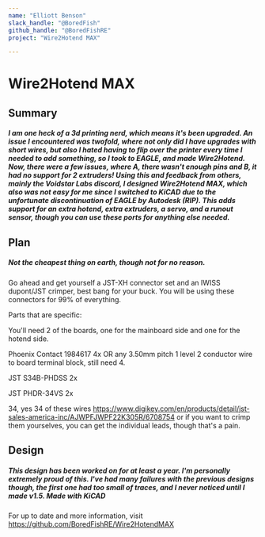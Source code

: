 ```yaml
---
name: "Elliott Benson"
slack_handle: "@BoredFish"
github_handle: "@BoredFishRE"
project: "Wire2Hotend MAX"

---
```


# Wire2Hotend MAX
## Summary
##### I am one heck of a 3d printing nerd, which means it's been upgraded. An issue I encountered was twofold, where not only did I have upgrades with short wires, but also I hated having to flip over the printer every time I needed to add something, so I took to EAGLE, and made Wire2Hotend. Now, there were a few issues, where A, there wasn't enough pins and B, it had no support for 2 extruders! Using this and feedback from others, mainly the Voidstar Labs discord, I designed Wire2Hotend MAX, which also was not easy for me since I switched to KiCAD due to the unfortunate discontinuation of EAGLE by Autodesk (RIP). This adds support for an extra hotend, extra extruders, a servo, and a runout sensor, though you can use these ports for anything else needed.

## Plan
##### Not the cheapest thing on earth, though not for no reason. 

Go ahead and get yourself a JST-XH connector set and an IWISS dupont/JST crimper, best bang for your buck. You will be using these connectors for 99% of everything. 

Parts that are specific:

You'll need 2 of the boards, one for the mainboard side and one for the hotend side.

Phoenix Contact 1984617 4x OR any 3.50mm pitch 1 level 2 conductor wire to board terminal block, still need 4.

JST S34B-PHDSS 2x

JST PHDR-34VS 2x

34, yes 34 of these wires https://www.digikey.com/en/products/detail/jst-sales-america-inc/AJWPFJWPF22K305R/6708754 or if you want to crimp them yourselves, you can get the individual leads, though that's a pain.

## Design
##### This design has been worked on for at least a year. I'm personally extremely proud of this. I've had many failures with the previous designs though, the first one had too small of traces, and I never noticed until I made v1.5. Made with KiCAD

For up to date and more information, visit https://github.com/BoredFishRE/Wire2HotendMAX
